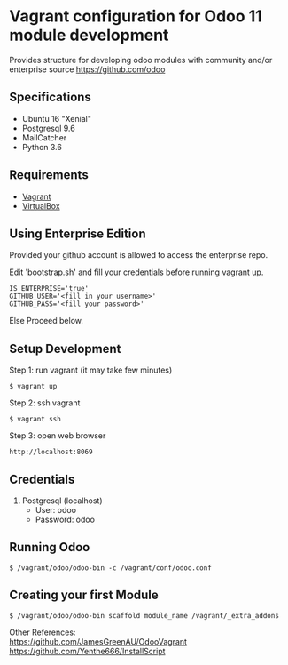 # Vagrant configuration for Odoo 11 module development #

Provides structure for developing odoo modules with community and/or enterprise source
https://github.com/odoo

## Specifications ##
- Ubuntu 16 "Xenial"
- Postgresql 9.6
- MailCatcher
- Python 3.6

## Requirements ##
- [Vagrant](https://www.vagrantup.com/downloads.html)
- [VirtualBox](https://www.virtualbox.org/wiki/Downloads)

## Using Enterprise Edition ##
Provided your github account is allowed to access the enterprise repo.

Edit 'bootstrap.sh' and fill your credentials before running vagrant up.
    
    IS_ENTERPRISE='true'
    GITHUB_USER='<fill in your username>'
    GITHUB_PASS='<fill your password>'

Else Proceed below.

## Setup Development ##
Step 1: run vagrant (it may take few minutes)

    $ vagrant up

Step 2: ssh vagrant

    $ vagrant ssh

Step 3: open web browser

    http://localhost:8069

## Credentials ##
1. Postgresql (localhost)
    - User: odoo
    - Password: odoo

## Running Odoo ##

    $ /vagrant/odoo/odoo-bin -c /vagrant/conf/odoo.conf

## Creating your first Module ##
    
    $ /vagrant/odoo/odoo-bin scaffold module_name /vagrant/_extra_addons

    
Other References: <br/>
https://github.com/JamesGreenAU/OdooVagrant <br/>
https://github.com/Yenthe666/InstallScript
